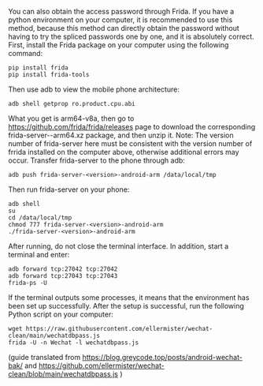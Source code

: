 You can also obtain the access password through Frida. If you have a python environment on your computer, it is recommended to use this method, because this method can directly obtain the password without having to try the spliced ​​passwords one by one, and it is absolutely correct. First, install the Frida package on your computer using the following command:

```
pip install frida
pip install frida-tools
```

Then use adb to view the mobile phone architecture:

```
adb shell getprop ro.product.cpu.abi
```

What you get is arm64-v8a, then go to https://github.com/frida/frida/releases page to download the corresponding frida-server--arm64.xz package, and then unzip it. Note: The version number of frida-server here must be consistent with the version number of frrida installed on the computer above, otherwise additional errors may occur. Transfer frida-server to the phone through adb:

```
adb push frida-server-<version>-android-arm /data/local/tmp
```

Then run frida-server on your phone:

```
adb shell
su
cd /data/local/tmp
chmod 777 frida-server-<version>-android-arm
./frida-server-<version>-android-arm
```

After running, do not close the terminal interface. In addition, start a terminal and enter:

```
adb forward tcp:27042 tcp:27042
adb forward tcp:27043 tcp:27043
frida-ps -U
```

If the terminal outputs some processes, it means that the environment has been set up successfully. After the setup is successful, run the following Python script on your computer:

```
wget https://raw.githubusercontent.com/ellermister/wechat-clean/main/wechatdbpass.js
frida -U -n Wechat -l wechatdbpass.js
```

(guide translated from https://blog.greycode.top/posts/android-wechat-bak/ and https://github.com/ellermister/wechat-clean/blob/main/wechatdbpass.js )
